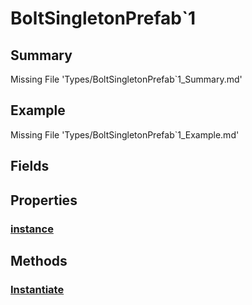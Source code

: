 # BoltSingletonPrefab`1
## Summary
Missing File 'Types/BoltSingletonPrefab`1_Summary.md'
## Example
Missing File 'Types/BoltSingletonPrefab`1_Example.md'
## Fields
## Properties
### [instance](Types/BoltSingletonPrefab`1/P/instance.md)
## Methods
### [Instantiate](Types/BoltSingletonPrefab`1/M/Instantiate.md)
